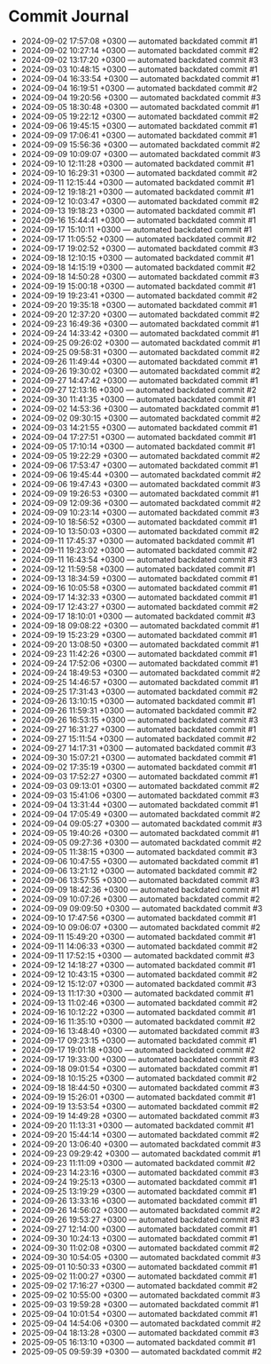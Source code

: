 # Commit Journal

- 2024-09-02 17:57:08 +0300 — automated backdated commit #1
- 2024-09-02 10:27:14 +0300 — automated backdated commit #2
- 2024-09-02 13:17:20 +0300 — automated backdated commit #3
- 2024-09-03 10:48:15 +0300 — automated backdated commit #1
- 2024-09-04 16:33:54 +0300 — automated backdated commit #1
- 2024-09-04 16:19:51 +0300 — automated backdated commit #2
- 2024-09-04 19:20:56 +0300 — automated backdated commit #3
- 2024-09-05 18:30:48 +0300 — automated backdated commit #1
- 2024-09-05 19:22:12 +0300 — automated backdated commit #2
- 2024-09-06 19:45:15 +0300 — automated backdated commit #1
- 2024-09-09 17:06:41 +0300 — automated backdated commit #1
- 2024-09-09 15:56:36 +0300 — automated backdated commit #2
- 2024-09-09 10:09:07 +0300 — automated backdated commit #3
- 2024-09-10 12:11:28 +0300 — automated backdated commit #1
- 2024-09-10 16:29:31 +0300 — automated backdated commit #2
- 2024-09-11 12:15:44 +0300 — automated backdated commit #1
- 2024-09-12 19:18:21 +0300 — automated backdated commit #1
- 2024-09-12 10:03:47 +0300 — automated backdated commit #2
- 2024-09-13 19:18:23 +0300 — automated backdated commit #1
- 2024-09-16 15:44:41 +0300 — automated backdated commit #1
- 2024-09-17 15:10:11 +0300 — automated backdated commit #1
- 2024-09-17 11:05:52 +0300 — automated backdated commit #2
- 2024-09-17 19:02:52 +0300 — automated backdated commit #3
- 2024-09-18 12:10:15 +0300 — automated backdated commit #1
- 2024-09-18 14:15:19 +0300 — automated backdated commit #2
- 2024-09-18 14:50:28 +0300 — automated backdated commit #3
- 2024-09-19 15:00:18 +0300 — automated backdated commit #1
- 2024-09-19 19:23:41 +0300 — automated backdated commit #2
- 2024-09-20 19:35:18 +0300 — automated backdated commit #1
- 2024-09-20 12:37:20 +0300 — automated backdated commit #2
- 2024-09-23 16:49:36 +0300 — automated backdated commit #1
- 2024-09-24 14:33:42 +0300 — automated backdated commit #1
- 2024-09-25 09:26:02 +0300 — automated backdated commit #1
- 2024-09-25 09:58:31 +0300 — automated backdated commit #2
- 2024-09-26 11:49:44 +0300 — automated backdated commit #1
- 2024-09-26 19:30:02 +0300 — automated backdated commit #2
- 2024-09-27 14:47:42 +0300 — automated backdated commit #1
- 2024-09-27 12:13:16 +0300 — automated backdated commit #2
- 2024-09-30 11:41:35 +0300 — automated backdated commit #1
- 2024-09-02 14:53:36 +0300 — automated backdated commit #1
- 2024-09-02 09:30:15 +0300 — automated backdated commit #2
- 2024-09-03 14:21:55 +0300 — automated backdated commit #1
- 2024-09-04 17:27:51 +0300 — automated backdated commit #1
- 2024-09-05 17:10:14 +0300 — automated backdated commit #1
- 2024-09-05 19:22:29 +0300 — automated backdated commit #2
- 2024-09-06 17:53:47 +0300 — automated backdated commit #1
- 2024-09-06 19:45:44 +0300 — automated backdated commit #2
- 2024-09-06 19:47:43 +0300 — automated backdated commit #3
- 2024-09-09 19:26:53 +0300 — automated backdated commit #1
- 2024-09-09 12:09:36 +0300 — automated backdated commit #2
- 2024-09-09 10:23:14 +0300 — automated backdated commit #3
- 2024-09-10 18:56:52 +0300 — automated backdated commit #1
- 2024-09-10 13:50:03 +0300 — automated backdated commit #2
- 2024-09-11 17:45:37 +0300 — automated backdated commit #1
- 2024-09-11 19:23:02 +0300 — automated backdated commit #2
- 2024-09-11 16:43:54 +0300 — automated backdated commit #3
- 2024-09-12 11:59:58 +0300 — automated backdated commit #1
- 2024-09-13 18:34:59 +0300 — automated backdated commit #1
- 2024-09-16 10:05:58 +0300 — automated backdated commit #1
- 2024-09-17 14:32:33 +0300 — automated backdated commit #1
- 2024-09-17 12:43:27 +0300 — automated backdated commit #2
- 2024-09-17 18:10:01 +0300 — automated backdated commit #3
- 2024-09-18 09:08:22 +0300 — automated backdated commit #1
- 2024-09-19 15:23:29 +0300 — automated backdated commit #1
- 2024-09-20 13:08:50 +0300 — automated backdated commit #1
- 2024-09-23 11:42:26 +0300 — automated backdated commit #1
- 2024-09-24 17:52:06 +0300 — automated backdated commit #1
- 2024-09-24 18:49:53 +0300 — automated backdated commit #2
- 2024-09-25 14:46:57 +0300 — automated backdated commit #1
- 2024-09-25 17:31:43 +0300 — automated backdated commit #2
- 2024-09-26 13:10:15 +0300 — automated backdated commit #1
- 2024-09-26 11:59:31 +0300 — automated backdated commit #2
- 2024-09-26 16:53:15 +0300 — automated backdated commit #3
- 2024-09-27 16:31:27 +0300 — automated backdated commit #1
- 2024-09-27 15:11:54 +0300 — automated backdated commit #2
- 2024-09-27 14:17:31 +0300 — automated backdated commit #3
- 2024-09-30 15:07:21 +0300 — automated backdated commit #1
- 2024-09-02 17:35:19 +0300 — automated backdated commit #1
- 2024-09-03 17:52:27 +0300 — automated backdated commit #1
- 2024-09-03 09:13:01 +0300 — automated backdated commit #2
- 2024-09-03 15:41:06 +0300 — automated backdated commit #3
- 2024-09-04 13:31:44 +0300 — automated backdated commit #1
- 2024-09-04 17:05:49 +0300 — automated backdated commit #2
- 2024-09-04 09:05:27 +0300 — automated backdated commit #3
- 2024-09-05 19:40:26 +0300 — automated backdated commit #1
- 2024-09-05 09:27:36 +0300 — automated backdated commit #2
- 2024-09-05 11:38:15 +0300 — automated backdated commit #3
- 2024-09-06 10:47:55 +0300 — automated backdated commit #1
- 2024-09-06 13:21:12 +0300 — automated backdated commit #2
- 2024-09-06 13:57:55 +0300 — automated backdated commit #3
- 2024-09-09 18:42:36 +0300 — automated backdated commit #1
- 2024-09-09 10:07:26 +0300 — automated backdated commit #2
- 2024-09-09 09:09:50 +0300 — automated backdated commit #3
- 2024-09-10 17:47:56 +0300 — automated backdated commit #1
- 2024-09-10 09:06:07 +0300 — automated backdated commit #2
- 2024-09-11 15:49:20 +0300 — automated backdated commit #1
- 2024-09-11 14:06:33 +0300 — automated backdated commit #2
- 2024-09-11 17:52:15 +0300 — automated backdated commit #3
- 2024-09-12 14:18:27 +0300 — automated backdated commit #1
- 2024-09-12 10:43:15 +0300 — automated backdated commit #2
- 2024-09-12 15:12:07 +0300 — automated backdated commit #3
- 2024-09-13 11:17:30 +0300 — automated backdated commit #1
- 2024-09-13 11:02:46 +0300 — automated backdated commit #2
- 2024-09-16 10:12:22 +0300 — automated backdated commit #1
- 2024-09-16 11:35:10 +0300 — automated backdated commit #2
- 2024-09-16 13:48:40 +0300 — automated backdated commit #3
- 2024-09-17 09:23:15 +0300 — automated backdated commit #1
- 2024-09-17 19:01:18 +0300 — automated backdated commit #2
- 2024-09-17 19:33:00 +0300 — automated backdated commit #3
- 2024-09-18 09:01:54 +0300 — automated backdated commit #1
- 2024-09-18 10:15:25 +0300 — automated backdated commit #2
- 2024-09-18 18:44:50 +0300 — automated backdated commit #3
- 2024-09-19 15:26:01 +0300 — automated backdated commit #1
- 2024-09-19 13:53:54 +0300 — automated backdated commit #2
- 2024-09-19 14:49:28 +0300 — automated backdated commit #3
- 2024-09-20 11:13:31 +0300 — automated backdated commit #1
- 2024-09-20 15:44:14 +0300 — automated backdated commit #2
- 2024-09-20 13:06:40 +0300 — automated backdated commit #3
- 2024-09-23 09:29:42 +0300 — automated backdated commit #1
- 2024-09-23 11:11:09 +0300 — automated backdated commit #2
- 2024-09-23 14:23:16 +0300 — automated backdated commit #3
- 2024-09-24 19:25:13 +0300 — automated backdated commit #1
- 2024-09-25 13:19:29 +0300 — automated backdated commit #1
- 2024-09-26 13:33:16 +0300 — automated backdated commit #1
- 2024-09-26 14:56:02 +0300 — automated backdated commit #2
- 2024-09-26 19:53:27 +0300 — automated backdated commit #3
- 2024-09-27 12:14:00 +0300 — automated backdated commit #1
- 2024-09-30 10:24:13 +0300 — automated backdated commit #1
- 2024-09-30 11:02:08 +0300 — automated backdated commit #2
- 2024-09-30 10:54:05 +0300 — automated backdated commit #3
- 2025-09-01 10:50:33 +0300 — automated backdated commit #1
- 2025-09-02 11:00:27 +0300 — automated backdated commit #1
- 2025-09-02 17:16:27 +0300 — automated backdated commit #2
- 2025-09-02 10:55:00 +0300 — automated backdated commit #3
- 2025-09-03 19:59:28 +0300 — automated backdated commit #1
- 2025-09-04 10:01:54 +0300 — automated backdated commit #1
- 2025-09-04 14:54:06 +0300 — automated backdated commit #2
- 2025-09-04 18:13:28 +0300 — automated backdated commit #3
- 2025-09-05 16:13:10 +0300 — automated backdated commit #1
- 2025-09-05 09:59:39 +0300 — automated backdated commit #2
